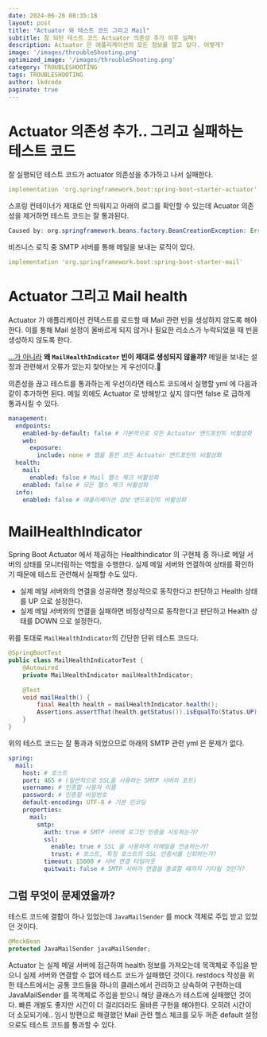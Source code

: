 ```yaml
---
date: 2024-06-26 08:35:18
layout: post
title: "Actuator 와 테스트 코드 그리고 Mail"
subtitle: 잘 되던 테스트 코드 Actuator 의존성 추가 이후 실패!
description: Actuator 은 애플리케이션의 모든 정보를 알고 있다. 어떻게?
image: '/images/throubleShooting.png'
optimized_image: '/images/throubleShooting.png'
category: TROUBLESHOOTING
tags: TROUBLESHOOTING
author: lkdcode
paginate: true
---
```


# Actuator 의존성 추가.. 그리고 실패하는 테스트 코드
잘 실행되던 테스트 코드가 actuator 의존성을 추가하고 나서 실패한다.
```yaml
implementation 'org.springframework.boot:spring-boot-starter-actuator'
```

스프링 컨테이너가 제대로 안 띄워지고 아래의 로그를 확인할 수 있는데 Acuator 의존성을 제거하면 테스트 코드는 잘 통과된다.
```java
Caused by: org.springframework.beans.factory.BeanCreationException: Error creating bean with name 'mvcHandlerMappingIntrospector' defined in class path resource... //...생략
```

비즈니스 로직 중 SMTP 서버를 통해 메일을 보내는 로직이 있다.
```yaml
implementation 'org.springframework.boot:spring-boot-starter-mail'
```

# Actuator 그리고 Mail health
Actuator 가 애플리케이션 컨텍스트를 로드할 때 Mail 관련 빈을 생성하지 않도록 해야 한다.
이를 통해 Mail 설정이 올바르게 되지 않거나 필요한 리소스가 누락되었을 때 빈을 생성하지 않도록 한다.

<ins>...가 아니라</ins> <strong>왜 `MailHealthIndicator` 빈이 제대로 생성되지 않을까?</strong> 메일을 보내는 설정과 관련해서 오류가 있는지 찾아보는 게 우선이다.🫨

의존성을 끊고 테스트를 통과하는게 우선이라면 테스트 코드에서 실행할 yml 에 다음과 같이 추가하면 된다. 메일 외에도 Actuator 로 방해받고 싶지 않다면 false 로 급하게 통과시킬 수 있다.
```yaml
management:  
  endpoints:  
    enabled-by-default: false # 기본적으로 모든 Actuator 앤드포인트 비활성화  
    web:  
      exposure:  
        include: none # 웹을 통한 모든 Actuator 앤드포인트 비활성화  
  health:  
    mail:  
      enabled: false # Mail 헬스 체크 비활성화  
    enabled: false # 모든 헬스 체크 비활성화  
  info:  
    enabled: false # 애플리케이션 정보 앤드포인트 비활성화
```
# MailHealthIndicator
Spring Boot Actuator 에서 제공하는 Healthindicator 의 구현체 중 하나로 메일 서버의 상태를 모니터링하는 역할을 수행한다. 실제 메일 서버와 연결하여 상태를 확인하기 때문에 테스트 관련해서 실패할 수도 있다.
- 실제 메일 서버와의 연결을 성공하면 정상적으로 동작한다고 판단하고 Health 상태를 UP 으로 설정한다.
- 실제 메일 서버와의 연결을 실패하면 비정상적으로 동작한다고 판단하고 Health 상태를 DOWN 으로 설정한다.

위를 토대로 `MailHealthIndicator`의 간단한 단위 테스트 코드다.
```java
@SpringBootTest  
public class MailHealthIndicatorTest {  
    @Autowired  
    private MailHealthIndicator mailHealthIndicator;  
  
    @Test  
    void mailHealth() {  
        final Health health = mailHealthIndicator.health();
        Assertions.assertThat(health.getStatus()).isEqualTo(Status.UP);  
    }  
}
```

위의 테스트 코드는 잘 통과과 되었으므로 아래의 SMTP 관련 yml 은 문제가 없다.
```yaml
spring:  
  mail:  
    host: # 호스트
    port: 465 # (일반적으로 SSL을 사용하는 SMTP 서버의 포트)
    username: # 인증할 사용자 이름
    password: # 인증할 비밀번호
    default-encoding: UTF-8 # 기본 인코딩
    properties:  
      mail:  
        smtp:  
          auth: true # SMTP 서버에 로그인 인증을 시도하는가?
          ssl:  
            enable: true # SSL 을 사용하여 이메일을 전송하는가?
            trust: # 호스트, 특정 호스트의 SSL 인증서를 신뢰하는가?
          timeout: 15000 # 서버 연결 타임아웃
          quitwait: false # SMTP 서버가 연결을 종료할 때까지 기다릴 것인가?
```

## 그럼 무엇이 문제였을까?
테스트 코드에 결함이 하나 있었는데 `JavaMailSender` 를 mock 객체로 주입 받고 있었던 것이다.
```java
@MockBean  
protected JavaMailSender javaMailSender;
```

Actuator 는 실제 메일 서버에 접근하여 health 정보를 가져오는데 목객체로 주입을 받으니 실제 서버와 연결할 수 없어 테스트 코드가 실패했던 것이다. restdocs 작성을 위한 테스트에서는 공통 코드들을 하나의 클래스에서 관리하고 상속하여 구현하는데 JavaMailSender 를 목객체로 주입을 받으니 해당 클래스가 테스트에 실패했던 것이다. 빠른 개발도 좋지만 시간이 더 걸리더라도 올바른 구현을 해야한다. 오히려 시간이 더 소모되기에.. 임시 방편으로 해결했던 Mail 관련 헬스 체크를 모두 꺼준 default 설정으로도 테스트 코드를 통과할 수 있다.